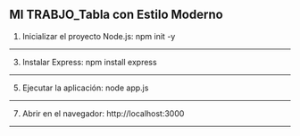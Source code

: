 MI TRABJO_Tabla con Estilo Moderno
-----------------------------------------------------
1. Inicializar el proyecto Node.js:
npm init -y
--------------------------------------
3. Instalar Express:
npm install express
--------------------------------------
5. Ejecutar la aplicación:
node app.js
--------------------------------------
7. Abrir en el navegador:
http://localhost:3000
--------------------------------------
